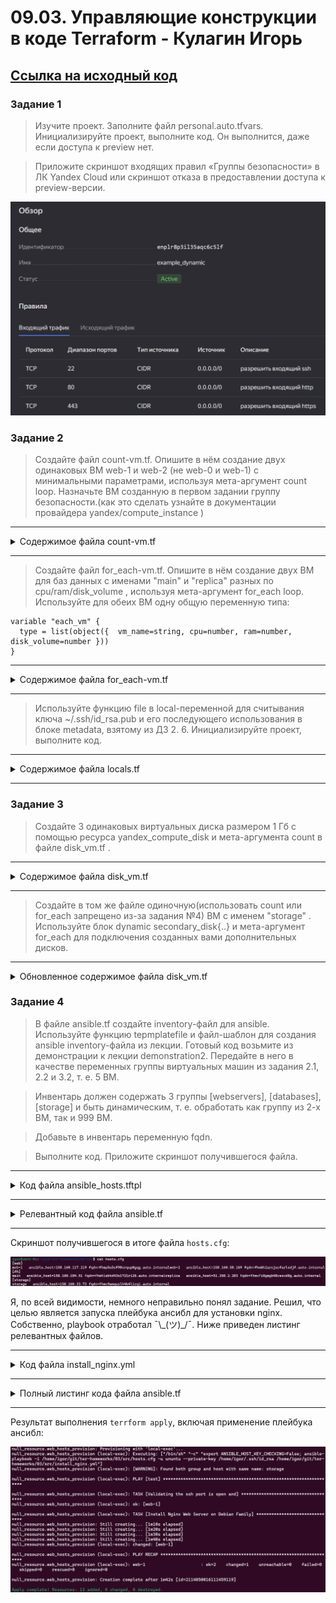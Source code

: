 # 09.03. Управляющие конструкции в коде Terraform - Кулагин Игорь

## [Ссылка на исходный код](./src)

### Задание 1

> Изучите проект.
> Заполните файл personal.auto.tfvars.
> Инициализируйте проект, выполните код. Он выполнится, даже если доступа к preview нет.

> Приложите скриншот входящих правил «Группы безопасности» в ЛК Yandex Cloud или скриншот отказа в предоставлении доступа к preview-версии.

![09-03-01](screenshots/09-03-01.png)


### Задание 2

> Создайте файл count-vm.tf. Опишите в нём создание двух одинаковых ВМ web-1 и web-2 (не web-0 и web-1) с минимальными параметрами, используя мета-аргумент count loop. Назначьте ВМ созданную в первом задании группу безопасности.(как это сделать узнайте в документации провайдера yandex/compute_instance )

---

<details>
<summary> Содержимое файла count-vm.tf</summary>

```
data "yandex_compute_image" "ubuntu" {
  family = var.vm_image_name
}

resource "yandex_compute_instance" "web" {
  count         = 2

  name          = "web-${count.index + 1}"
  platform_id   = var.platform_id

  resources {
    cores         = var.vm_web_cores
    memory        = var.vm_web_memory
    core_fraction = var.core_fraction
  }

  boot_disk {
    initialize_params {
      image_id = data.yandex_compute_image.ubuntu.image_id
      size = var.boot_disk_size
    }
  }

  scheduling_policy {
    preemptible = true
  }

  network_interface {
    subnet_id = yandex_vpc_subnet.develop.id
    security_group_ids = [yandex_vpc_security_group.example.id]
    nat       = true
  }

  metadata = {
    serial-port-enable = var.serial_port_state
    ssh-keys           = "ubuntu:${file(local.ssh_key_path)}"
  }

  depends_on = [
    yandex_compute_instance.db["main"],
    yandex_compute_instance.db["replica"]
  ]
}
```
</details>

---

> Создайте файл for_each-vm.tf. Опишите в нём создание двух ВМ для баз данных с именами "main" и "replica" разных по cpu/ram/disk_volume , используя мета-аргумент for_each loop. Используйте для обеих ВМ одну общую переменную типа:

```
variable "each_vm" {
  type = list(object({  vm_name=string, cpu=number, ram=number, disk_volume=number }))
}
```

---

<details>
<summary> Содержимое файла for_each-vm.tf</summary>

```
resource "yandex_compute_instance" "db" {
  for_each      = var.each_vm

  name          = each.key

  resources {
    cores       = each.value.cpu
    memory      = each.value.ram
  }

  boot_disk {
    initialize_params {
      image_id  = data.yandex_compute_image.ubuntu.image_id
      size      = each.value.disk_volume
    }
  }

  network_interface {
     subnet_id  = yandex_vpc_subnet.develop.id
     security_group_ids = [yandex_vpc_security_group.example.id]
     nat        = true
  }

  metadata = {
     serial-port-enable = var.serial_port_state
     ssh-keys           = "ubuntu:${file(local.ssh_key_path)}"
  }
}
```

</details>

---

> Используйте функцию file в local-переменной для считывания ключа ~/.ssh/id_rsa.pub и его последующего использования в блоке metadata, взятому из ДЗ 2. 6. Инициализируйте проект, выполните код.

---

<details>
<summary> Содержимое файла locals.tf </summary>

```
locals {
  ssh_key_path = "~/.ssh/id_rsa.pub"
}
```

</details>

---

### Задание 3

> Создайте 3 одинаковых виртуальных диска размером 1 Гб с помощью ресурса yandex_compute_disk и мета-аргумента count в файле disk_vm.tf .

---

<details>
<summary> Содержимое файла disk_vm.tf </summary>

```
resource "yandex_compute_disk" "extra_disks" {
  count = 3
  name = "disk-${count.index}"
  size = 1
}
```

</details>

---

> Создайте в том же файле одиночную(использовать count или for_each запрещено из-за задания №4) ВМ c именем "storage" . Используйте блок dynamic secondary_disk{..} и мета-аргумент for_each для подключения созданных вами дополнительных дисков.

---

<details>
<summary> Обновленное содержимое файла disk_vm.tf </summary>

```
resource "yandex_compute_disk" "extra_disks" {
  count = 3

  name = "disk-${count.index}"
  size = 1
}

resource "yandex_compute_instance" "storage_vm" {
  name = "storage"

  platform_id   = var.platform_id

  resources {
    cores         = var.vm_web_cores
    memory        = var.vm_web_memory
    core_fraction = var.core_fraction
  }

  boot_disk {
    initialize_params {
      image_id = data.yandex_compute_image.ubuntu.image_id
      size = var.boot_disk_size
    }
  }

  scheduling_policy {
    preemptible = true
  }

  network_interface {
    subnet_id = yandex_vpc_subnet.develop.id
    security_group_ids = [yandex_vpc_security_group.example.id]
    nat       = true
  }

  metadata = {
    serial-port-enable = var.serial_port_state
    ssh-keys           = "ubuntu:${file(local.ssh_key_path)}"
  }

  # Использование dynamic блока для подключения дополнительных дисков
  dynamic "secondary_disk" {
    for_each = yandex_compute_disk.extra_disks.*.id

    content {
      disk_id = secondary_disk.value
      mode    = "READ_WRITE"
    }
  }
}
```

</details>

### Задание 4

> В файле ansible.tf создайте inventory-файл для ansible. Используйте функцию tepmplatefile и файл-шаблон для создания ansible inventory-файла из лекции. Готовый код возьмите из демонстрации к лекции demonstration2. Передайте в него в качестве переменных группы виртуальных машин из задания 2.1, 2.2 и 3.2, т. е. 5 ВМ.

> Инвентарь должен содержать 3 группы [webservers], [databases], [storage] и быть динамическим, т. е. обработать как группу из 2-х ВМ, так и 999 ВМ.

> Добавьте в инвентарь переменную fqdn.

> Выполните код. Приложите скриншот получившегося файла.

---
<details>
<summary> Код файла ansible_hosts.tftpl </summary>

```
[web]

%{~ for i in web ~}
${i["name"]}   ansible_host=${i["network_interface"][0]["nat_ip_address"]} fqdn=${i["fqdn"]}
%{~ endfor ~}

[db]

%{~ for i in db ~}
${i["name"]}   ansible_host=${i["network_interface"][0]["nat_ip_address"]} fqdn=${i["fqdn"]}
%{~ endfor ~}

[storage]

%{~ for i in storage ~}
${i["name"]}   ansible_host=${i["network_interface"][0]["nat_ip_address"]} fqdn=${i["fqdn"]}
%{~ endfor ~}
```

</details>

---

<details>
<summary> Релевантный код файла ansible.tf </summary>

```
resource "local_file" "ansible_inventory" {
  content       = templatefile("${path.module}/ansible_hosts.tftpl",
    {
        web     =  yandex_compute_instance.web,
        db      =  yandex_compute_instance.db,
        storage =  [yandex_compute_instance.storage_vm]
    }
)

  filename = "${abspath(path.module)}/hosts.cfg"
}

```

</details>

---

Скриншот получившегося в итоге файла `hosts.cfg`:

![09-03-02](screenshots/09-03-02.png)

Я, по всей видимости, немного неправильно понял задание. Решил, что целью является запуска плейбука ансибл для установки nginx. Собственно, playbook отработал ¯\\\_(ツ)\_/¯.
Ниже приведен листинг релевантных файлов. 

---

<details>
<summary> Код файла install_nginx.yml </summary>

```
---
- name: test
  gather_facts: false
  hosts: web
  vars:
    ansible_ssh_user: ubuntu
  become: yes

  pre_tasks:
    - name: Validating the ssh port is open and
      wait_for:
        host: "{{ansible_host}}"
        port: 22
        delay: 0
        timeout: 600
        state: started
        msg: "ssh server is not running"

  tasks:
    - name: Install Nginx Web Server on Debian Family
      apt:
        name:
          - nginx
          - jq
        state: latest
        update_cache: yes
```

</details>

---

<details>
<summary> Полный листинг кода файла ansible.tf </summary>

```
resource "local_file" "ansible_inventory" {
  content       = templatefile("${path.module}/ansible_hosts.tftpl",
    {
        web     =  yandex_compute_instance.web,
        db      =  yandex_compute_instance.db,
        storage =  [yandex_compute_instance.storage_vm]
    }
)

  filename = "${abspath(path.module)}/hosts.cfg"
}

# Prepare and launch ansible playbook install_nginx.yml

resource "null_resource" "web_hosts_provision" {
  # Ждем создания инстанса
  depends_on = [yandex_compute_instance.web, local_file.ansible_inventory]

  # Добавление ПРИВАТНОГО ssh ключа в ssh-agent
  provisioner "local-exec" {
    command = "eval $(ssh-agent) && cat ~/.ssh/id_rsa | ssh-add -"
  }

  # Костыль!!! Даем ВМ 60 сек на первый запуск. Лучше выполнить это через wait_for port 22 на стороне ansible
  # В случае использования cloud-init может потребоваться еще больше времени
  provisioner "local-exec" {
    command = "sleep 60"
  }

  # Запуск ansible-playbook
  provisioner "local-exec" {
    #command = "export ANSIBLE_HOST_KEY_CHECKING=False; ansible-playbook -i ${abspath(path.module)}/hosts.cfg ${abspath(path.module)}/install_nginx.yml"
    command = "export ANSIBLE_HOST_KEY_CHECKING=False; ansible-playbook -i ${abspath(path.module)}/hosts.cfg -u ununtu --private-key /home/igor/.ssh/id_rsa ${abspath(path.module)}/install_nginx.yml"
    on_failure = continue #Продолжить выполнение terraform pipeline в случае ошибок
    environment = { ANSIBLE_HOST_KEY_CHECKING = "False" }
  }

# Срабатывание триггера при изменении переменных
  triggers = {

      # Всегда т.к. дата и время постоянно изменяются
      always_run         = "${timestamp()}"

      # При изменении содержимого playbook файла
      playbook_src_hash  = file("${abspath(path.module)}/install_nginx.yml")
      ssh_public_key     = var.ssh_root_public_key # при изменении переменной
    }
}
```
</details>

---

Результат выполнения `terrform apply`, включая применение плейбука ансибл:

![09-03-03](screenshots/09-03-03.png)
